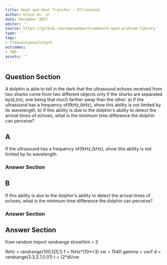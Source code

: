 ```yaml
---
title: Heat and Heat Transfer - Ultrasound
author: Urone et. al
date: December 2017
editor: ''
source: https://github.com/openwebwork/webwork-open-problem-library
type: ''
tags:
- frequencywavelength
outcomes:
- TBD
assets: ''
---
```


## Question Section 

A dolphin is able to tell in the dark that the ultrasound echoes received from two
sharks come from two different objects only if the sharks are separated by(d,(m),
one being that much farther away than the other. 
a) If the ultrasound has a frequency of(fkHz,(kHz), show this ability is not limited by its wavelength.
b) If this ability is due to the dolphin's ability to detect the arrival times of echoes, what is the minimum time difference the dolphin can perceive?
## A
If the ultrasound has a frequency of(fkHz,(kHz), show this ability is not limited by its wavelength.
### Answer Section
## B
If this ability is due to the dolphin's ability to detect the arrival times of echoes, what is the minimum time difference the dolphin can perceive?
### Answer Section


## Answer Section

from random import randrange
showHint = 3

fkHz = randrange(100,125,1)
f = fkHz*(10**3)
vw = 1540
gamma = vw/f
d = randrange(3.3,3.7,0.01)
t = (2*d)/vw
